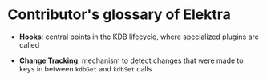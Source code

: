 # Contributor's glossary of Elektra

- **Hooks**:
  central points in the KDB lifecycle, where specialized plugins are called

- **Change Tracking**:
  mechanism to detect changes that were made to keys in between `kdbGet` and `kdbSet` calls
